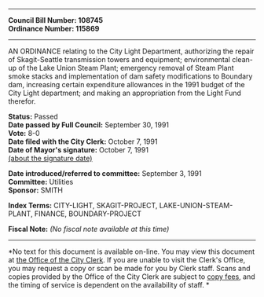 * * * * *  
  
**Council Bill Number: [](#h0)[](#h2)108745**   
**Ordinance Number: 115869**  
  
* * * * *  
  
AN ORDINANCE relating to the City Light Department, authorizing the repair of Skagit-Seattle transmission towers and equipment; environmental clean-up of the Lake Union Steam Plant; emergency removal of Steam Plant smoke stacks and implementation of dam safety modifications to Boundary dam, increasing certain expenditure allowances in the 1991 budget of the City Light department; and making an appropriation from the Light Fund therefor.  
  
**Status:** Passed   
**Date passed by Full Council:** September 30, 1991   
**Vote:** 8-0   
**Date filed with the City Clerk:** October 7, 1991   
**Date of Mayor's signature:** October 7, 1991   
[(about the signature date)](/~public/approvaldate.htm)   
  
  
**Date introduced/referred to committee:** September 3, 1991   
**Committee:** Utilities   
**Sponsor:** SMITH   
  
**Index Terms:** CITY-LIGHT, SKAGIT-PROJECT, LAKE-UNION-STEAM-PLANT, FINANCE, BOUNDARY-PROJECT  
  
**Fiscal Note:** *(No fiscal note available at this time)*  
  
* * * * *  
  
*No text for this document is available on-line. You may view this document at [the Office of the City Clerk](http://www.seattle.gov/leg/clerk/contactUs.htm). If you are unable to visit the Clerk's Office, you may request a copy or scan be made for you by Clerk staff. Scans and copies provided by the Office of the City Clerk are subject to [copy fees](http://clerk.seattle.gov/~public/clerkfees.htm), and the timing of service is dependent on the availability of staff. *  
  
  
